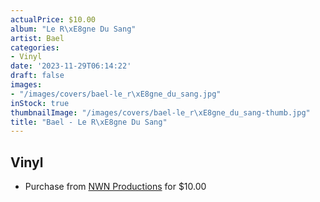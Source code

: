 ```yaml
---
actualPrice: $10.00
album: "Le R\xE8gne Du Sang"
artist: Bael
categories:
- Vinyl
date: '2023-11-29T06:14:22'
draft: false
images:
- "/images/covers/bael-le_r\xE8gne_du_sang.jpg"
inStock: true
thumbnailImage: "/images/covers/bael-le_r\xE8gne_du_sang-thumb.jpg"
title: "Bael - Le R\xE8gne Du Sang"
---
```


## Vinyl
* Purchase from [NWN Productions](http://shop.nwnprod.com/index.php?route=product/product&path=76&product_id=26454&sort=pd.name&order=ASC) for $10.00
